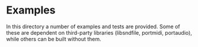Examples
===========================
In this directory a number of examples and tests are provided. Some of these are
dependent on third-party libraries (libsndfile, portmidi, portaudio), while others
can be built without them. 
